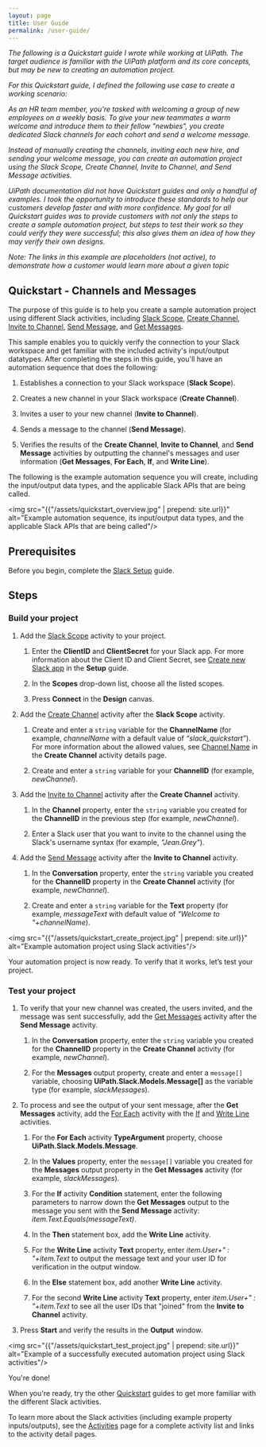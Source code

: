 ```yaml
---
layout: page
title: User Guide
permalink: /user-guide/
---
```


*The following is a Quickstart guide I wrote while working at UiPath. The target audience is familiar with the UiPath platform and its core concepts, but may be new to creating an automation project.*

*For this Quickstart guide, I defined the following use case to create a working scenario:*

*As an HR team member, you're tasked with welcoming a group of new employees on a weekly basis. To give your new teammates a warm welcome and introduce them to their fellow "newbies", you create dedicated Slack channels for each cohort and send a welcome message.*

*Instead of manually creating the channels, inviting each new hire, and sending your welcome message, you can create an automation project using the Slack Scope, Create Channel, Invite to Channel, and Send Message activities.*

*UiPath documentation did not have Quickstart guides and only a handful of examples. I took the opportunity to introduce these standards to help our customers develop faster and with more confidence. My goal for all Quickstart guides was to provide customers with not only the steps to create a sample automation project, but steps to test their work so they could verify they were successful; this also gives them an idea of how they may verify their own designs.*

*Note: The links in this example are placeholders (not active), to demonstrate how a customer would learn more about a given topic*

## Quickstart - Channels and Messages

The purpose of this guide is to help you create a sample automation project using different Slack activities, including [Slack Scope](link), [Create Channel](link), [Invite to Channel](link), [Send Message](link), and [Get Messages](link).

This sample enables you to quickly verify the connection to your Slack workspace and get familiar with the included activity's input/output datatypes. After completing the steps in this guide, you'll have an automation sequence that does the following:

1. Establishes a connection to your Slack workspace (**Slack Scope**).

2. Creates a new channel in your Slack workspace (**Create Channel**).

3. Invites a user to your new channel (**Invite to Channel**).

4. Sends a message to the channel (**Send Message**).

5. Verifies the results of the **Create Channel**, **Invite to Channel**, and **Send Message** activities by outputting the channel's messages and user information (**Get Messages**, **For Each**, **If**, and **Write Line**).

The following is the example automation sequence you will create, including the input/output data types, and the applicable Slack APIs that are being called.

<img src="{{"/assets/quickstart_overview.jpg" | prepend: site.url}}" alt="Example automation sequence, its input/output data types, and the applicable Slack APIs that are being called"/>

## Prerequisites

Before you begin, complete the [Slack Setup](link) guide.

## Steps

### Build your project

1. Add the [Slack Scope](link) activity to your project.

    1. Enter the **ClientID** and **ClientSecret** for your Slack app. For more information about the Client ID and Client Secret, see [Create new Slack app](link) in the **Setup** guide.

    2. In the **Scopes** drop-down list, choose all the listed scopes.

    3. Press **Connect** in the **Design** canvas.

2. Add the [Create Channel](link) activity after the **Slack Scope** activity.

    1. Create and enter a `string` variable for the **ChannelName** (for example, *channelName* with a default value of *“slack_quickstart”*). For more information about the allowed values, see [Channel Name](link) in the **Create Channel** activity details page.

    2. Create and enter a `string` variable for your **ChannelID** (for example, *newChannel*).

3. Add the [Invite to Channel](link) activity after the **Create Channel** activity.

    1. In the **Channel** property, enter the `string` variable you created for the **ChannelID** in the previous step (for example, *newChannel*).

    2. Enter a Slack user that you want to invite to the channel using the Slack's username syntax (for example, *"Jean.Grey"*). 

4. Add the [Send Message](link) activity after the **Invite to Channel** activity.

    1. In the **Conversation** property, enter the `string` variable you created for the **ChannelID** property in the **Create Channel** activity (for example, *newChannel*).

    2. Create and enter a `string` variable for the **Text** property (for example, *messageText* with default value of *"Welcome to "+channelName*).

<img src="{{"/assets/quickstart_create_project.jpg" | prepend: site.url}}" alt="Example automation project using Slack activities"/>

Your automation project is now ready. To verify that it works, let’s test your project.

### Test your project

1. To verify that your new channel was created, the users invited, and the message was sent successfully, add the [Get Messages](link) activity after the **Send Message** activity.

    1. In the **Conversation** property, enter the `string` variable you created for the **ChannelID** property in the **Create Channel** activity (for example, *newChannel*).

    2. For the **Messages** output property, create and enter a `message[]` variable, choosing **UiPath.Slack.Models.Message[]** as the variable type (for example, *slackMessages*).

2. To process and see the output of your sent message, after the **Get Messages** activity, add the [For Each](link) activity with the [If](link) and [Write Line](link) activities.

    1. For the **For Each** activity **TypeArgument** property, choose **UiPath.Slack.Models.Message**.

    2. In the **Values** property, enter the `message[]` variable you created for the **Messages** output property in the **Get Messages** activity (for example, *slackMessages*).

    3. For the **If** activity **Condition** statement, enter the following parameters to narrow down the **Get Messages** output to the message you sent with the **Send Message** activity: *item.Text.Equals(messageText)*.

    4. In the **Then** statement box, add the **Write Line** activity.

    5. For the **Write Line** activity **Text** property, enter *item.User+" : "+item.Text* to output the message text and your user ID for verification in the output window.

    6. In the **Else** statement box, add another **Write Line** activity.

    7. For the second **Write Line** activity **Text** property, enter *item.User+" : "+item.Text* to see all the user IDs that "joined" from the **Invite to Channel** activity.

3. Press **Start** and verify the results in the **Output** window.

<img src="{{"/assets/quickstart_test_project.jpg" | prepend: site.url}}" alt="Example of a successfully executed automation project using Slack activities"/>

You're done!

When you're ready, try the other [Quickstart](link) guides to get more familiar with the different Slack activities.

To learn more about the Slack activities (including example property inputs/outputs), see the [Activities](link) page for a complete activity list and links to the activity detail pages.

